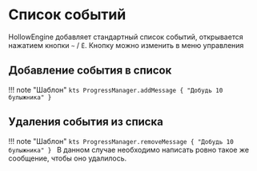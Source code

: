 # Список событий

HollowEngine добавляет стандартный список событий, открывается нажатием кнопки `~` / `Ё`. Кнопку можно изменить в меню управления

## Добавление события в список

!!! note "Шаблон"
	```kts
	ProgressManager.addMessage { "Добудь 10 булыжника" }
	```

## Удаления события из списка

!!! note "Шаблон"
	```kts
	ProgressManager.removeMessage { "Добудь 10 булыжника" }
	```
	В данном случае необходимо написать ровно такое же сообщение, чтобы оно удалилось.